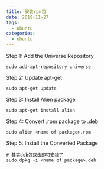 ```yaml
---
title: 安装rpm包
date: 2019-11-27
tags:
  - ubuntu
categories:
  - ubuntu
---
```


Step 1: Add the Universe Repository
```shell
sudo add-apt-repository universe
```

Step 2: Update apt-get
```shell
sudo apt-get update
```


Step 3: Install Alien package
```shell
sudo apt-get install alien
```


Step 4: Convert .rpm package to .deb
```shell
sudo alien <name of package>.rpm
```


Step 5: Install the Converted Package
```shell
# 其实deb包双击即可安装了
sudo dpkg -i <name of package>.deb
```